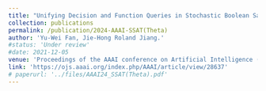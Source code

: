 ```yaml
---
title: "Unifying Decision and Function Queries in Stochastic Boolean Satisfiability"
collection: publications
permalink: /publication/2024-AAAI-SSAT(Theta)
author: 'Yu-Wei Fan, Jie-Hong Roland Jiang.'
#status: 'Under review'
#date: 2021-12-05
venue: 'Proceedings of the AAAI conference on Artificial Intelligence (AAAI), 2024'
link: 'https://ojs.aaai.org/index.php/AAAI/article/view/28637'
# paperurl: '../files/AAAI24_SSAT(Theta).pdf'
---
```

